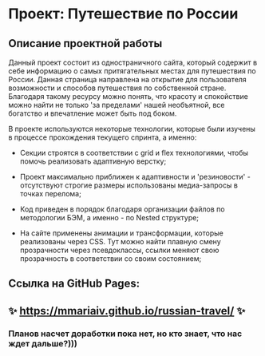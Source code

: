 # Проект: Путешествие по России

## Описание проектной работы

Данный проект состоит из одностраничного сайта, который содержит в себе информацию о самых притягательных местах для путешествия по России. Данная страница направлена на открытие для пользователя возможности и способов путешествия по собственной стране. Благодаря такому ресурсу можно понять, что красоту и спокойствие можно найти не только 'за пределами' нашей необъятной, все богатство и впечатление может быть под боком.

В проекте используются некоторые технологии, которые были изучены в процессе прохождения текущего спринта, а именно:

- Секции строятся в соответствии с grid и flex технологиями, чтобы помочь реализовать адаптивную верстку;

- Проект максимально приближен к адаптивности и 'резиновости' - отсутствуют строгие размеры использованы медиа-запросы в точках перелома;

- Код приведен в порядок благодаря организации файлов по методологии БЭМ, а именно - по Nested структуре;

- На сайте применены анимации и трансформации, которые реализованы через CSS. Тут можно найти плавную смену прозрачности через псевдоклассы, ссылки меняют свою прозрачность в соответствии со своим состоянием;

## Ссылка на GitHub Pages:

## ✨ https://mmariaiv.github.io/russian-travel/ ✨

### Планов насчет доработки пока нет, но кто знает, что нас ждет дальше?)))
